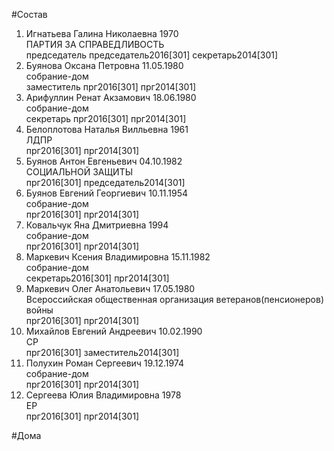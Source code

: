 #Состав  
1. Игнатьева Галина Николаевна 1970  
    ПАРТИЯ ЗА СПРАВЕДЛИВОСТЬ  
    председатель председатель2016[301] секретарь2014[301]  
2. Буянова Оксана Петровна 11.05.1980  
    собрание-дом  
    заместитель прг2016[301] прг2014[301]  
3. Арифуллин Ренат Акзамович 18.06.1980  
    собрание-дом  
    секретарь прг2016[301] прг2014[301]  
4. Белоплотова Наталья Вилльевна 1961  
    ЛДПР  
    прг2016[301] прг2014[301]  
5. Буянов Антон Евгеньевич 04.10.1982  
    СОЦИАЛЬНОЙ ЗАЩИТЫ  
    прг2016[301] председатель2014[301]  
6. Буянов Евгений Георгиевич 10.11.1954  
    собрание-дом  
    прг2016[301] прг2014[301]  
7. Ковальчук Яна Дмитриевна 1994  
    собрание-дом  
    прг2016[301] прг2014[301]  
8. Маркевич Ксения Владимировна 15.11.1982  
    собрание-дом  
    секретарь2016[301] прг2014[301]  
9. Маркевич Олег Анатольевич 17.05.1980  
    Всероссийская общественная организация ветеранов(пенсионеров) войны  
    прг2016[301] прг2014[301]  
10. Михайлов Евгений Андреевич 10.02.1990  
    СР  
    прг2016[301] заместитель2014[301]  
11. Полухин Роман Сергеевич 19.12.1974  
    собрание-дом  
    прг2016[301] прг2014[301]  
12. Сергеева Юлия Владимировна 1978  
    ЕР  
    прг2016[301] прг2014[301]  
  
#Дома  
